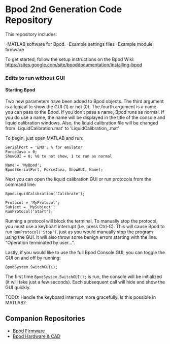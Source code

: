 # Bpod 2nd Generation Code Repository

This repository includes:

-MATLAB software for Bpod.
-Example settings files
-Example module firmware

To get started, follow the setup instructions on the Bpod Wiki:
https://sites.google.com/site/bpoddocumentation/installing-bpod

### Edits to run without GUI

#### Starting Bpod


Two new parameters have been added to Bpod objects. The third argument is a logical to show the GUI (1) or not (0). The fourth argument is a name you can pass to the Bpod. If you don't pass a name, Bpod runs as normal. If you do use a name, the name will be displayed in the title of the console and liquid calibration windows. Also, the liquid calibration file will be changed from 'LiquidCalibration.mat' to 'LiquidCalibration_<Name>.mat'
  
To begin, just open MATLAB and run:
```
SerialPort = 'EMU'; % for emulator
ForceJava = 0;
ShowGUI = 0; %0 to not show, 1 to run as normal

Name = 'MyBpod';
Bpod(SerialPort, ForceJava, ShowGUI, Name);
```

Next you can open the liquid calibration GUI or run protocols from the command line:
```
BpodLiquidCalibration('Calibrate');

Protocol = 'MyProtocol';
Subject = 'MySubject';
RunProtocol('Start');
``` 

Running a protocol will block the terminal. To manually stop the protocol, you must use a keyboart interrupt (i.e. press Ctrl-C). This will cause Bpod to run `RunProtocol('Stop')`, just as you would manually stop the program using the GUI. It will also throw some benign errors starting with the line: "Operation terminated by user...".

Lastly, if you would like to use the full Bpod Console GUI, you can toggle the GUI on and off by running:
```
BpodSystem.SwitchGUI();
```
The first time `BpodSystem.SwitchGUI();` is run, the console will be initialized (it will take just a few seconds). Each subsequent call will hide and show the GUI quickly.

TODO: Handle the keyboard interrupt more gracefully. Is this possible in MATLAB?

## Companion Repositories ##
* [Bpod Firmware](https://sanworks.github.io/Bpod_Wiki/install-and-update/firmware-repo-list/)<br>
* [Bpod Hardware & CAD](https://github.com/sanworks/Bpod-CAD)
